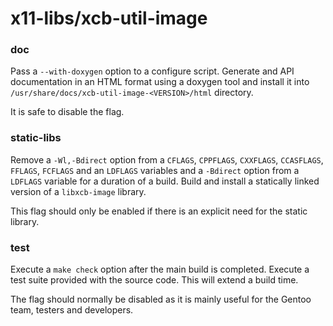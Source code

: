 # x11-libs/xcb-util-image

### doc
Pass a `--with-doxygen` option to a configure script. Generate and API documentation in an HTML format using a doxygen tool and install it into `/usr/share/docs/xcb-util-image-<VERSION>/html` directory.

It is safe to disable the flag.

### static-libs
Remove a `-Wl,-Bdirect` option from a `CFLAGS`, `CPPFLAGS`, `CXXFLAGS`, `CCASFLAGS`, `FFLAGS`, `FCFLAGS` and an `LDFLAGS` variables and a `-Bdirect` option from a `LDFLAGS` variable for a duration of a build. Build and install a statically linked version of a `libxcb-image` library.

This flag should only be enabled if there is an explicit need for the static library.

### test
Execute a `make check` option after the main build is completed. Execute a test suite provided with the source code. This will extend a build time.

The flag should normally be disabled as it is mainly useful for the Gentoo team, testers and developers.
